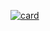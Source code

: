 [![card](https://github-readme-stats.vercel.app/api?username=lodesousa&theme=default)](https://github.com/lodesousa/)

